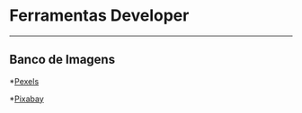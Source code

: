 # Ferramentas Developer

---
## Banco de Imagens

*[Pexels](https://www.pexels.com/pt-br/)

*[Pixabay](https://pixabay.com/pt/)